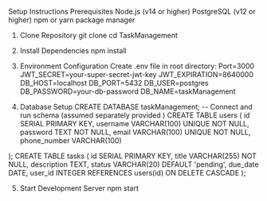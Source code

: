Setup Instructions
Prerequisites
Node.js (v14 or higher)
PostgreSQL (v12 or higher)
npm or yarn package manager
1. Clone Repository
git clone <repository-url>
cd TaskManagement
2. Install Dependencies
npm install
3. Environment Configuration
Create .env file in root directory:
Port=3000
JWT_SECRET=your-super-secret-jwt-key
JWT_EXPIRATION=8640000
DB_HOST=localhost
DB_PORT=5432
DB_USER=postgres
DB_PASSWORD=your-db-password
DB_NAME=taskManagement

4. Database Setup
CREATE DATABASE taskManagement;
-- Connect and run schema (assumed separately provided
)
CREATE TABLE users (
id SERIAL PRIMARY KEY,
username VARCHAR(100) UNIQUE NOT NULL,
password TEXT NOT NULL,
email VARCHAR(100) UNIQUE NOT NULL,
phone_number VARCHAR(100)

);
CREATE TABLE tasks (
id SERIAL PRIMARY KEY,
title VARCHAR(255) NOT NULL,
description TEXT,
status VARCHAR(20) DEFAULT 'pending',
due_date DATE,
user_id INTEGER REFERENCES users(id) ON DELETE CASCADE
);

5. Start Development Server
npm start
